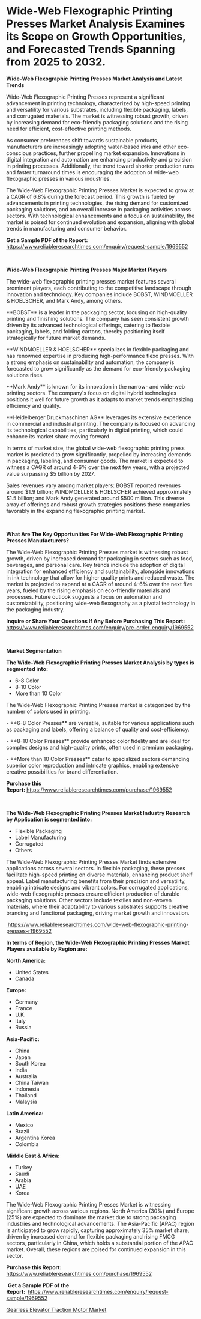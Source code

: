 <p><h1>Wide-Web Flexographic Printing Presses Market Analysis Examines its Scope on Growth Opportunities, and Forecasted Trends Spanning from 2025 to 2032.</h1></p><p><strong>Wide-Web Flexographic Printing Presses Market Analysis and Latest Trends</strong></p>
<p><p>Wide-Web Flexographic Printing Presses represent a significant advancement in printing technology, characterized by high-speed printing and versatility for various substrates, including flexible packaging, labels, and corrugated materials. The market is witnessing robust growth, driven by increasing demand for eco-friendly packaging solutions and the rising need for efficient, cost-effective printing methods. </p><p>As consumer preferences shift towards sustainable products, manufacturers are increasingly adopting water-based inks and other eco-conscious practices, further propelling market expansion. Innovations in digital integration and automation are enhancing productivity and precision in printing processes. Additionally, the trend toward shorter production runs and faster turnaround times is encouraging the adoption of wide-web flexographic presses in various industries.</p><p>The Wide-Web Flexographic Printing Presses Market is expected to grow at a CAGR of 6.8% during the forecast period. This growth is fueled by advancements in printing technologies, the rising demand for customized packaging solutions, and an overall increase in packaging activities across sectors. With technological enhancements and a focus on sustainability, the market is poised for continued evolution and expansion, aligning with global trends in manufacturing and consumer behavior.</p></p>
<p><strong>Get a Sample PDF of the Report:&nbsp;</strong> <a href="https://www.reliableresearchtimes.com/enquiry/request-sample/1969552?utm_campaign=2009&utm_medium=2&utm_source=Github&utm_content=ia&utm_term=02032025&utm_id=wide-web-flexographic-printing-presses">https://www.reliableresearchtimes.com/enquiry/request-sample/1969552</a></p>
<p>&nbsp;</p>
<p><strong>Wide-Web Flexographic Printing Presses Major Market Players</strong></p>
<p><p>The wide-web flexographic printing presses market features several prominent players, each contributing to the competitive landscape through innovation and technology. Key companies include BOBST, WINDMOELLER & HOELSCHER, and Mark Andy, among others.</p><p>**BOBST** is a leader in the packaging sector, focusing on high-quality printing and finishing solutions. The company has seen consistent growth driven by its advanced technological offerings, catering to flexible packaging, labels, and folding cartons, thereby positioning itself strategically for future market demands.</p><p>**WINDMOELLER & HOELSCHER** specializes in flexible packaging and has renowned expertise in producing high-performance flexo presses. With a strong emphasis on sustainability and automation, the company is forecasted to grow significantly as the demand for eco-friendly packaging solutions rises. </p><p>**Mark Andy** is known for its innovation in the narrow- and wide-web printing sectors. The company's focus on digital hybrid technologies positions it well for future growth as it adapts to market trends emphasizing efficiency and quality.</p><p>**Heidelberger Druckmaschinen AG** leverages its extensive experience in commercial and industrial printing. The company is focused on advancing its technological capabilities, particularly in digital printing, which could enhance its market share moving forward.</p><p>In terms of market size, the global wide-web flexographic printing press market is predicted to grow significantly, propelled by increasing demands in packaging, labeling, and consumer goods. The market is expected to witness a CAGR of around 4-6% over the next few years, with a projected value surpassing $5 billion by 2027.</p><p>Sales revenues vary among market players: BOBST reported revenues around $1.9 billion; WINDMOELLER & HOELSCHER achieved approximately $1.5 billion; and Mark Andy generated around $500 million. This diverse array of offerings and robust growth strategies positions these companies favorably in the expanding flexographic printing market.</p></p>
<p>&nbsp;</p>
<p><strong>What Are The Key Opportunities For Wide-Web Flexographic Printing Presses Manufacturers?</strong></p>
<p><p>The Wide-Web Flexographic Printing Presses market is witnessing robust growth, driven by increased demand for packaging in sectors such as food, beverages, and personal care. Key trends include the adoption of digital integration for enhanced efficiency and sustainability, alongside innovations in ink technology that allow for higher quality prints and reduced waste. The market is projected to expand at a CAGR of around 4-6% over the next five years, fueled by the rising emphasis on eco-friendly materials and processes. Future outlook suggests a focus on automation and customizability, positioning wide-web flexography as a pivotal technology in the packaging industry.</p></p>
<p><strong>Inquire or Share Your Questions If Any Before Purchasing This Report:</strong> <a href="https://www.reliableresearchtimes.com/enquiry/pre-order-enquiry/1969552?utm_campaign=2009&utm_medium=2&utm_source=Github&utm_content=ia&utm_term=02032025&utm_id=wide-web-flexographic-printing-presses">https://www.reliableresearchtimes.com/enquiry/pre-order-enquiry/1969552</a></p>
<p>&nbsp;</p>
<p><strong>Market Segmentation</strong></p>
<p><strong>The Wide-Web Flexographic Printing Presses Market Analysis by types is segmented into:</strong></p>
<p><ul><li>6-8 Color</li><li>8-10 Color</li><li>More than 10 Color</li></ul></p>
<p><p>The Wide-Web Flexographic Printing Presses market is categorized by the number of colors used in printing. </p><p>- **6-8 Color Presses** are versatile, suitable for various applications such as packaging and labels, offering a balance of quality and cost-efficiency. </p><p>- **8-10 Color Presses** provide enhanced color fidelity and are ideal for complex designs and high-quality prints, often used in premium packaging.</p><p>- **More than 10 Color Presses** cater to specialized sectors demanding superior color reproduction and intricate graphics, enabling extensive creative possibilities for brand differentiation.</p></p>
<p><strong>Purchase this Report:&nbsp;</strong><a href="https://www.reliableresearchtimes.com/purchase/1969552?utm_campaign=2009&utm_medium=2&utm_source=Github&utm_content=ia&utm_term=02032025&utm_id=wide-web-flexographic-printing-presses">https://www.reliableresearchtimes.com/purchase/1969552</a></p>
<p>&nbsp;</p>
<p><strong>The Wide-Web Flexographic Printing Presses Market Industry Research by Application is segmented into:</strong></p>
<p><ul><li>Flexible Packaging</li><li>Label Manufacturing</li><li>Corrugated</li><li>Others</li></ul></p>
<p><p>The Wide-Web Flexographic Printing Presses Market finds extensive applications across several sectors. In flexible packaging, these presses facilitate high-speed printing on diverse materials, enhancing product shelf appeal. Label manufacturing benefits from their precision and versatility, enabling intricate designs and vibrant colors. For corrugated applications, wide-web flexographic presses ensure efficient production of durable packaging solutions. Other sectors include textiles and non-woven materials, where their adaptability to various substrates supports creative branding and functional packaging, driving market growth and innovation.</p></p>
<p><a href="https://www.reliableresearchtimes.com/wide-web-flexographic-printing-presses-r1969552?utm_campaign=2009&utm_medium=2&utm_source=Github&utm_content=ia&utm_term=02032025&utm_id=wide-web-flexographic-printing-presses">&nbsp;https://www.reliableresearchtimes.com/wide-web-flexographic-printing-presses-r1969552</a></p>
<p><strong>In terms of Region, the Wide-Web Flexographic Printing Presses Market Players available by Region are:</strong></p>
<p>
    <p> <strong> North America: </strong>
        <ul>
            <li>United States</li>
            <li>Canada</li>
        </ul>
        </p> 
    <p> <strong> Europe: </strong>
        <ul>
            <li>Germany</li>
            <li>France</li>
            <li>U.K.</li>
            <li>Italy</li>
            <li>Russia</li>
        </ul>
        </p> 
    <p> <strong> Asia-Pacific: </strong>
        <ul>
            <li>China</li>
            <li>Japan</li>
            <li>South Korea</li>
            <li>India</li>
            <li>Australia</li>
            <li>China Taiwan</li>
            <li>Indonesia</li>
            <li>Thailand</li>
            <li>Malaysia</li>
        </ul>
        </p> 
    <p> <strong> Latin America: </strong>
        <ul>
            <li>Mexico</li>
            <li>Brazil</li>
            <li>Argentina Korea</li>
            <li>Colombia</li>
        </ul>
        </p> 
    <p> <strong> Middle East & Africa: </strong>
        <ul>
            <li>Turkey</li>
            <li>Saudi</li>
            <li>Arabia</li>
            <li>UAE</li>
            <li>Korea</li>
        </ul>
    </p>
    </p>
<p><p>The Wide-Web Flexographic Printing Presses Market is witnessing significant growth across various regions. North America (30%) and Europe (25%) are expected to dominate the market due to strong packaging industries and technological advancements. The Asia-Pacific (APAC) region is anticipated to grow rapidly, capturing approximately 35% market share, driven by increased demand for flexible packaging and rising FMCG sectors, particularly in China, which holds a substantial portion of the APAC market. Overall, these regions are poised for continued expansion in this sector.</p></p>
<p><strong>Purchase this Report: </strong><a href="https://www.reliableresearchtimes.com/purchase/1969552?utm_campaign=2009&utm_medium=2&utm_source=Github&utm_content=ia&utm_term=02032025&utm_id=wide-web-flexographic-printing-presses">https://www.reliableresearchtimes.com/purchase/1969552</a></p>
<p>&nbsp;<strong>Get a Sample PDF of the Report:&nbsp;&nbsp;</strong><a href="https://www.reliableresearchtimes.com/enquiry/request-sample/1969552?utm_campaign=2009&utm_medium=2&utm_source=Github&utm_content=ia&utm_term=02032025&utm_id=wide-web-flexographic-printing-presses">https://www.reliableresearchtimes.com/enquiry/request-sample/1969552</a></p>
<p><strong></strong></p>
<p><p><a href="https://github.com/hgf64gh/Market-Research-Report-List-1/blob/main/gearless-elevator-traction-motor-market.md?utm_campaign=2009&utm_medium=2&utm_source=Github&utm_content=ia&utm_term=02032025&utm_id=wide-web-flexographic-printing-presses">Gearless Elevator Traction Motor Market</a></p></p>